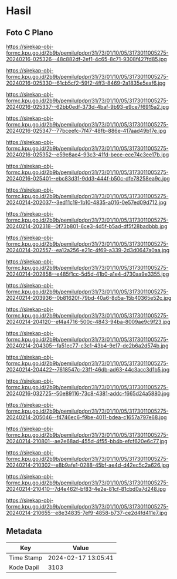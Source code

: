 # Hasil

## Foto C Plano

https://sirekap-obj-formc.kpu.go.id/2b9b/pemilu/pdpr/31/73/01/10/05/3173011005275-20240216-025326--48c882df-2ef1-4c65-8c71-9308f427fd85.jpg

https://sirekap-obj-formc.kpu.go.id/2b9b/pemilu/pdpr/31/73/01/10/05/3173011005275-20240216-025330--61cb5cf2-59f2-4ff3-8469-2a1835e5eaf6.jpg

https://sirekap-obj-formc.kpu.go.id/2b9b/pemilu/pdpr/31/73/01/10/05/3173011005275-20240216-025337--62bb0edf-373d-4baf-9b93-e9ce7f6915a2.jpg

https://sirekap-obj-formc.kpu.go.id/2b9b/pemilu/pdpr/31/73/01/10/05/3173011005275-20240216-025347--77bceefc-7f47-48fb-886e-417aad49b17e.jpg

https://sirekap-obj-formc.kpu.go.id/2b9b/pemilu/pdpr/31/73/01/10/05/3173011005275-20240216-025352--e59e8ae4-93c3-41fd-bece-ece74c3ee17b.jpg

https://sirekap-obj-formc.kpu.go.id/2b9b/pemilu/pdpr/31/73/01/10/05/3173011005275-20240216-025401--ebc83d31-9dd3-444f-b50c-dfe78258ea9c.jpg

https://sirekap-obj-formc.kpu.go.id/2b9b/pemilu/pdpr/31/73/01/10/05/3173011005275-20240214-202037--3ed11c19-1b10-4835-a016-0e57ed09d712.jpg

https://sirekap-obj-formc.kpu.go.id/2b9b/pemilu/pdpr/31/73/01/10/05/3173011005275-20240214-202318--0f73b801-6ce3-4d5f-b5ad-df5f28badbbb.jpg

https://sirekap-obj-formc.kpu.go.id/2b9b/pemilu/pdpr/31/73/01/10/05/3173011005275-20240214-202557--ea12a256-e21c-4f69-a339-2d3d0647a0aa.jpg

https://sirekap-obj-formc.kpu.go.id/2b9b/pemilu/pdpr/31/73/01/10/05/3173011005275-20240214-202858--e485f1cc-5d5d-41b0-a1e4-d730aa9e3355.jpg

https://sirekap-obj-formc.kpu.go.id/2b9b/pemilu/pdpr/31/73/01/10/05/3173011005275-20240214-203936--0b81620f-79bd-40a6-8d5a-15b40365e52c.jpg

https://sirekap-obj-formc.kpu.go.id/2b9b/pemilu/pdpr/31/73/01/10/05/3173011005275-20240214-204120--ef4a4716-500c-4843-94ba-8009ae9c9f23.jpg

https://sirekap-obj-formc.kpu.go.id/2b9b/pemilu/pdpr/31/73/01/10/05/3173011005275-20240214-204305--fa51ec77-c3c1-43b4-9e17-de2b6a2d574b.jpg

https://sirekap-obj-formc.kpu.go.id/2b9b/pemilu/pdpr/31/73/01/10/05/3173011005275-20240214-204422--7618547c-23f1-46db-ad63-44c3acc3d1b5.jpg

https://sirekap-obj-formc.kpu.go.id/2b9b/pemilu/pdpr/31/73/01/10/05/3173011005275-20240216-032725--50e89116-73c8-4381-addc-f665d24a5880.jpg

https://sirekap-obj-formc.kpu.go.id/2b9b/pemilu/pdpr/31/73/01/10/05/3173011005275-20240214-205046--f4746ec6-f9be-4011-bdea-c1657a797e68.jpg

https://sirekap-obj-formc.kpu.go.id/2b9b/pemilu/pdpr/31/73/01/10/05/3173011005275-20240214-210801--ae2e68ad-455d-4f55-bb4b-efcf620e6c77.jpg

https://sirekap-obj-formc.kpu.go.id/2b9b/pemilu/pdpr/31/73/01/10/05/3173011005275-20240214-210302--e8b9afe1-0288-45bf-ae4d-d42ec5c2a626.jpg

https://sirekap-obj-formc.kpu.go.id/2b9b/pemilu/pdpr/31/73/01/10/05/3173011005275-20240214-210410--7d4e462f-bf83-4e2e-81cf-81cbd0a7d248.jpg

https://sirekap-obj-formc.kpu.go.id/2b9b/pemilu/pdpr/31/73/01/10/05/3173011005275-20240214-210655--e8e34835-7ef9-4858-b737-ce2d4fd411e7.jpg


## Metadata

| Key        | Value               |
| ---------- | ------------------- |
| Time Stamp | 2024-02-17 13:05:41 |
| Kode Dapil | 3103                |



